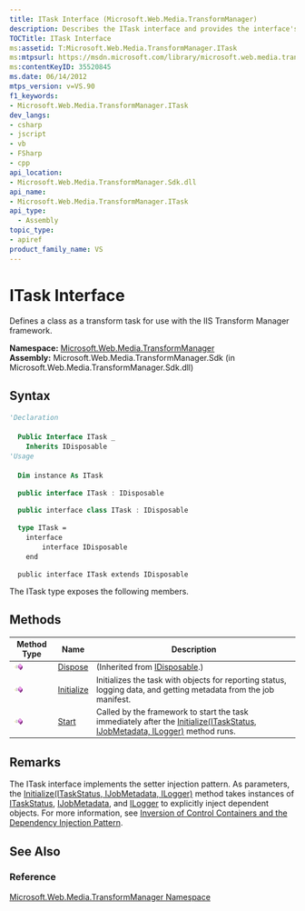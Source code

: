 ```yaml
---
title: ITask Interface (Microsoft.Web.Media.TransformManager)
description: Describes the ITask interface and provides the interface's namespace, assembly, syntax, methods, and remarks.
TOCTitle: ITask Interface
ms:assetid: T:Microsoft.Web.Media.TransformManager.ITask
ms:mtpsurl: https://msdn.microsoft.com/library/microsoft.web.media.transformmanager.itask(v=VS.90)
ms:contentKeyID: 35520845
ms.date: 06/14/2012
mtps_version: v=VS.90
f1_keywords:
- Microsoft.Web.Media.TransformManager.ITask
dev_langs:
- csharp
- jscript
- vb
- FSharp
- cpp
api_location:
- Microsoft.Web.Media.TransformManager.Sdk.dll
api_name:
- Microsoft.Web.Media.TransformManager.ITask
api_type:
  - Assembly
topic_type:
- apiref
product_family_name: VS
---
```


# ITask Interface

Defines a class as a transform task for use with the IIS Transform Manager framework.

**Namespace:**  [Microsoft.Web.Media.TransformManager](microsoft-web-media-transformmanager-namespace.md)  
**Assembly:**  Microsoft.Web.Media.TransformManager.Sdk (in Microsoft.Web.Media.TransformManager.Sdk.dll)

## Syntax

```vb
'Declaration

  Public Interface ITask _
    Inherits IDisposable
'Usage

  Dim instance As ITask
```

```csharp
  public interface ITask : IDisposable
```

```cpp
  public interface class ITask : IDisposable
```

``` fsharp
  type ITask =  
    interface
        interface IDisposable
    end
```

```jscript
  public interface ITask extends IDisposable
```

The ITask type exposes the following members.

## Methods

|Method Type|Name|Description|
|--- |--- |--- |
|![Public method](images/Hh125771.pubmethod(en-us,VS.90).gif "Public method")|[Dispose](https://msdn.microsoft.com/library/es4s3w1d)|(Inherited from [IDisposable](https://msdn.microsoft.com/library/aax125c9).)|
|![Public method](images/Hh125771.pubmethod(en-us,VS.90).gif "Public method")|[Initialize](itask-initialize-method-microsoft-web-media-transformmanager.md)|Initializes the task with objects for reporting status, logging data, and getting metadata from the job manifest.|
|![Public method](images/Hh125771.pubmethod(en-us,VS.90).gif "Public method")|[Start](itask-start-method-microsoft-web-media-transformmanager.md)|Called by the framework to start the task immediately after the [Initialize(ITaskStatus, IJobMetadata, ILogger)](itask-initialize-method-microsoft-web-media-transformmanager.md) method runs.|

## Remarks

The ITask interface implements the setter injection pattern. As parameters, the [Initialize(ITaskStatus, IJobMetadata, ILogger)](itask-initialize-method-microsoft-web-media-transformmanager.md) method takes instances of [ITaskStatus](itaskstatus-interface-microsoft-web-media-transformmanager.md), [IJobMetadata](ijobmetadata-interface-microsoft-web-media-transformmanager.md), and [ILogger](ilogger-interface-microsoft-web-media-transformmanager.md) to explicitly inject dependent objects. For more information, see [Inversion of Control Containers and the Dependency Injection Pattern](http://martinfowler.com/articles/injection.html).

## See Also

### Reference

[Microsoft.Web.Media.TransformManager Namespace](microsoft-web-media-transformmanager-namespace.md)

